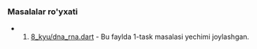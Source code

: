 ### Masalalar ro'yxati

- 1. [8_kyu/dna_rna.dart](1-task.dart) - Bu faylda 1-task masalasi yechimi joylashgan.